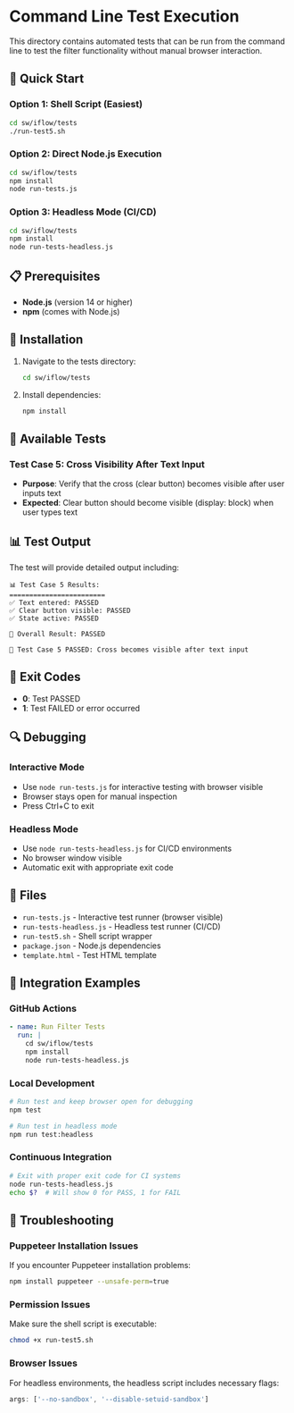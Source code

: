 # Command Line Test Execution

This directory contains automated tests that can be run from the command line to test the filter functionality without manual browser interaction.

## 🚀 Quick Start

### Option 1: Shell Script (Easiest)
```bash
cd sw/iflow/tests
./run-test5.sh
```

### Option 2: Direct Node.js Execution
```bash
cd sw/iflow/tests
npm install
node run-tests.js
```

### Option 3: Headless Mode (CI/CD)
```bash
cd sw/iflow/tests
npm install
node run-tests-headless.js
```

## 📋 Prerequisites

- **Node.js** (version 14 or higher)
- **npm** (comes with Node.js)

## 🔧 Installation

1. Navigate to the tests directory:
   ```bash
   cd sw/iflow/tests
   ```

2. Install dependencies:
   ```bash
   npm install
   ```

## 🧪 Available Tests

### Test Case 5: Cross Visibility After Text Input
- **Purpose**: Verify that the cross (clear button) becomes visible after user inputs text
- **Expected**: Clear button should become visible (display: block) when user types text

## 📊 Test Output

The test will provide detailed output including:

```
📊 Test Case 5 Results:
========================
✅ Text entered: PASSED
✅ Clear button visible: PASSED
✅ State active: PASSED

🎯 Overall Result: PASSED

🎉 Test Case 5 PASSED: Cross becomes visible after text input
```

## 🎯 Exit Codes

- **0**: Test PASSED
- **1**: Test FAILED or error occurred

## 🔍 Debugging

### Interactive Mode
- Use `node run-tests.js` for interactive testing with browser visible
- Browser stays open for manual inspection
- Press Ctrl+C to exit

### Headless Mode
- Use `node run-tests-headless.js` for CI/CD environments
- No browser window visible
- Automatic exit with appropriate exit code

## 📁 Files

- `run-tests.js` - Interactive test runner (browser visible)
- `run-tests-headless.js` - Headless test runner (CI/CD)
- `run-test5.sh` - Shell script wrapper
- `package.json` - Node.js dependencies
- `template.html` - Test HTML template

## 🚀 Integration Examples

### GitHub Actions
```yaml
- name: Run Filter Tests
  run: |
    cd sw/iflow/tests
    npm install
    node run-tests-headless.js
```

### Local Development
```bash
# Run test and keep browser open for debugging
npm test

# Run test in headless mode
npm run test:headless
```

### Continuous Integration
```bash
# Exit with proper exit code for CI systems
node run-tests-headless.js
echo $?  # Will show 0 for PASS, 1 for FAIL
```

## 🐛 Troubleshooting

### Puppeteer Installation Issues
If you encounter Puppeteer installation problems:
```bash
npm install puppeteer --unsafe-perm=true
```

### Permission Issues
Make sure the shell script is executable:
```bash
chmod +x run-test5.sh
```

### Browser Issues
For headless environments, the headless script includes necessary flags:
```javascript
args: ['--no-sandbox', '--disable-setuid-sandbox']
```
